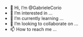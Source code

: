 - 👋 Hi, I’m @GabrieleCorio
- 👀 I’m interested in ...
- 🌱 I’m currently learning ...
- 💞️ I’m looking to collaborate on ...
- 📫 How to reach me ...

<!---
GabrieleCorio/GabrieleCorio is a ✨ special ✨ repository because its `README.md` (this file) appears on your GitHub profile.
You can click the Preview link to take a look at your changes.
--->
